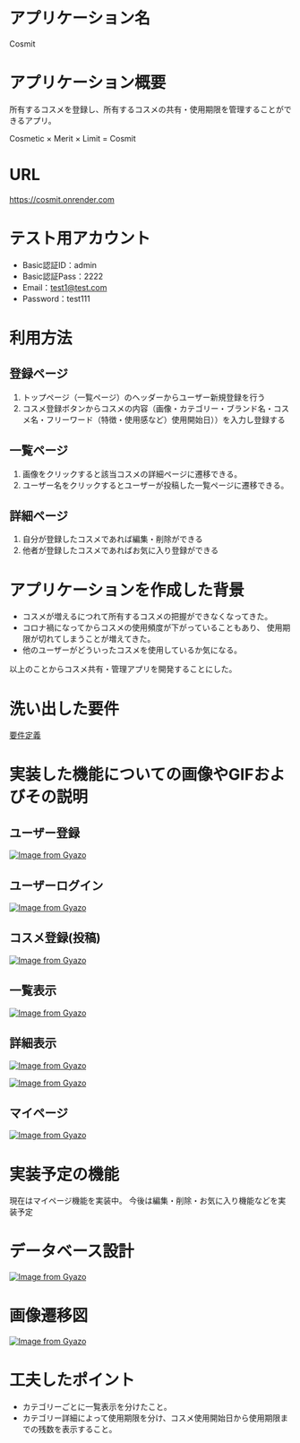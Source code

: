 # アプリケーション名
Cosmit

# アプリケーション概要
所有するコスメを登録し、所有するコスメの共有・使用期限を管理することができるアプリ。

Cosmetic × Merit × Limit = Cosmit

# URL
https://cosmit.onrender.com

# テスト用アカウント
- Basic認証ID：admin
- Basic認証Pass：2222
- Email：test1@test.com
- Password：test111

# 利用方法
## 登録ページ
1. トップページ（一覧ページ）のヘッダーからユーザー新規登録を行う
2. コスメ登録ボタンからコスメの内容（画像・カテゴリー・ブランド名・コスメ名・フリーワード（特徴・使用感など）使用開始日））を入力し登録する

## 一覧ページ
1. 画像をクリックすると該当コスメの詳細ページに遷移できる。
2. ユーザー名をクリックするとユーザーが投稿した一覧ページに遷移できる。

## 詳細ページ
1. 自分が登録したコスメであれば編集・削除ができる
2. 他者が登録したコスメであればお気に入り登録ができる

# アプリケーションを作成した背景
- コスメが増えるにつれて所有するコスメの把握ができなくなってきた。
- コロナ禍になってからコスメの使用頻度が下がっていることもあり、
使用期限が切れてしまうことが増えてきた。
- 他のユーザーがどういったコスメを使用しているか気になる。

以上のことからコスメ共有・管理アプリを開発することにした。

# 洗い出した要件
[要件定義](https://docs.google.com/spreadsheets/d/16v4DfYaXUDTkTAjtIGgg5dx252OX2gp4LlbMshfY3rU/edit?usp=sharing)

# 実装した機能についての画像やGIFおよびその説明
## ユーザー登録
[![Image from Gyazo](https://i.gyazo.com/636ea7965cb13d6346ddec7d6a1d692b.gif)](https://gyazo.com/636ea7965cb13d6346ddec7d6a1d692b)
## ユーザーログイン
[![Image from Gyazo](https://i.gyazo.com/2d2ca739ecff96b886ae0e47c6ebc85a.gif)](https://gyazo.com/2d2ca739ecff96b886ae0e47c6ebc85a)

## コスメ登録(投稿)
[![Image from Gyazo](https://i.gyazo.com/816782b3e01089f5ad1351a84fbfdc28.gif)](https://gyazo.com/816782b3e01089f5ad1351a84fbfdc28)

## 一覧表示
[![Image from Gyazo](https://i.gyazo.com/c1fb1b5dbcc007b080c171cc90286587.gif)](https://gyazo.com/c1fb1b5dbcc007b080c171cc90286587)

## 詳細表示
[![Image from Gyazo](https://i.gyazo.com/8afa3f597a3d9e426486bf0fc1a61ead.gif)](https://gyazo.com/8afa3f597a3d9e426486bf0fc1a61ead)

[![Image from Gyazo](https://i.gyazo.com/9d02541d12935a28591fe181c0f6d4fb.gif)](https://gyazo.com/9d02541d12935a28591fe181c0f6d4fb)

## マイページ
[![Image from Gyazo](https://i.gyazo.com/333a325c820fc9cecfb9369de6b50b4f.gif)](https://gyazo.com/333a325c820fc9cecfb9369de6b50b4f)
# 実装予定の機能
現在はマイページ機能を実装中。
今後は編集・削除・お気に入り機能などを実装予定

# データベース設計
[![Image from Gyazo](https://i.gyazo.com/f632ab3808a2e7251b7d66180b029878.png)](https://gyazo.com/f632ab3808a2e7251b7d66180b029878)

# 画像遷移図
[![Image from Gyazo](https://i.gyazo.com/b6d9bda5e23285ede3307fde32259bb9.png)](https://gyazo.com/b6d9bda5e23285ede3307fde32259bb9)

# 工夫したポイント
- カテゴリーごとに一覧表示を分けたこと。
- カテゴリー詳細によって使用期限を分け、コスメ使用開始日から使用期限までの残数を表示すること。
